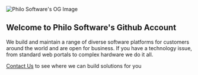 ![Philo Software's OG Image](https://www.philo.co.nz/images/global/shareimage.jpg)

## Welcome to Philo Software's Github Account

We build and maintain a range of diverse software platforms for customers around the world and are open for business. If you have a technology issue, from standard web portals to complex hardware we do it all.

[Contact Us](https://www.philo.co.nz/contact) to see where we can build solutions for you

